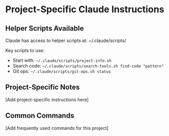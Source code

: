 # Project-Specific Claude Instructions

## Helper Scripts Available
Claude has access to helper scripts at: ~/.claude/scripts/

Key scripts to use:
- Start with: `~/.claude/scripts/project-info.sh`
- Search code: `~/.claude/scripts/search-tools.sh find-code "pattern"`
- Git ops: `~/.claude/scripts/git-ops.sh status`

## Project-Specific Notes
[Add project-specific instructions here]

## Common Commands
[Add frequently used commands for this project]
